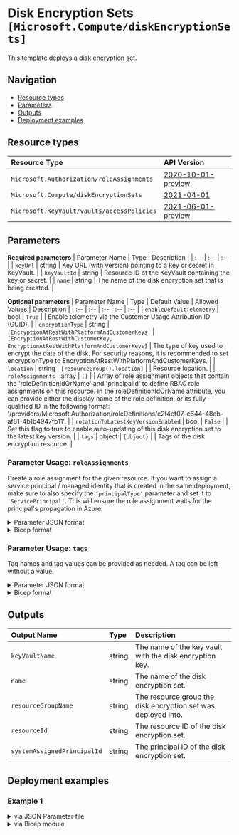 # Disk Encryption Sets `[Microsoft.Compute/diskEncryptionSets]`

This template deploys a disk encryption set.

## Navigation

- [Resource types](#Resource-types)
- [Parameters](#Parameters)
- [Outputs](#Outputs)
- [Deployment examples](#Deployment-examples)

## Resource types

| Resource Type | API Version |
| :-- | :-- |
| `Microsoft.Authorization/roleAssignments` | [2020-10-01-preview](https://docs.microsoft.com/en-us/azure/templates/Microsoft.Authorization/2020-10-01-preview/roleAssignments) |
| `Microsoft.Compute/diskEncryptionSets` | [2021-04-01](https://docs.microsoft.com/en-us/azure/templates/Microsoft.Compute/2021-04-01/diskEncryptionSets) |
| `Microsoft.KeyVault/vaults/accessPolicies` | [2021-06-01-preview](https://docs.microsoft.com/en-us/azure/templates/Microsoft.KeyVault/2021-06-01-preview/vaults/accessPolicies) |

## Parameters

**Required parameters**
| Parameter Name | Type | Description |
| :-- | :-- | :-- |
| `keyUrl` | string | Key URL (with version) pointing to a key or secret in KeyVault. |
| `keyVaultId` | string | Resource ID of the KeyVault containing the key or secret. |
| `name` | string | The name of the disk encryption set that is being created. |

**Optional parameters**
| Parameter Name | Type | Default Value | Allowed Values | Description |
| :-- | :-- | :-- | :-- | :-- |
| `enableDefaultTelemetry` | bool | `True` |  | Enable telemetry via the Customer Usage Attribution ID (GUID). |
| `encryptionType` | string | `'EncryptionAtRestWithPlatformAndCustomerKeys'` | `[EncryptionAtRestWithCustomerKey, EncryptionAtRestWithPlatformAndCustomerKeys]` | The type of key used to encrypt the data of the disk. For security reasons, it is recommended to set encryptionType to EncryptionAtRestWithPlatformAndCustomerKeys. |
| `location` | string | `[resourceGroup().location]` |  | Resource location. |
| `roleAssignments` | array | `[]` |  | Array of role assignment objects that contain the 'roleDefinitionIdOrName' and 'principalId' to define RBAC role assignments on this resource. In the roleDefinitionIdOrName attribute, you can provide either the display name of the role definition, or its fully qualified ID in the following format: '/providers/Microsoft.Authorization/roleDefinitions/c2f4ef07-c644-48eb-af81-4b1b4947fb11'. |
| `rotationToLatestKeyVersionEnabled` | bool | `False` |  | Set this flag to true to enable auto-updating of this disk encryption set to the latest key version. |
| `tags` | object | `{object}` |  | Tags of the disk encryption resource. |


### Parameter Usage: `roleAssignments`

Create a role assignment for the given resource. If you want to assign a service principal / managed identity that is created in the same deployment, make sure to also specify the `'principalType'` parameter and set it to `'ServicePrincipal'`. This will ensure the role assignment waits for the principal's propagation in Azure.

<details>

<summary>Parameter JSON format</summary>

```json
"roleAssignments": {
    "value": [
        {
            "roleDefinitionIdOrName": "Reader",
            "description": "Reader Role Assignment",
            "principalIds": [
                "12345678-1234-1234-1234-123456789012", // object 1
                "78945612-1234-1234-1234-123456789012" // object 2
            ]
        },
        {
            "roleDefinitionIdOrName": "/providers/Microsoft.Authorization/roleDefinitions/c2f4ef07-c644-48eb-af81-4b1b4947fb11",
            "principalIds": [
                "12345678-1234-1234-1234-123456789012" // object 1
            ],
            "principalType": "ServicePrincipal"
        }
    ]
}
```

</details>

<details>

<summary>Bicep format</summary>

```bicep
roleAssignments: [
    {
        roleDefinitionIdOrName: 'Reader'
        description: 'Reader Role Assignment'
        principalIds: [
            '12345678-1234-1234-1234-123456789012' // object 1
            '78945612-1234-1234-1234-123456789012' // object 2
        ]
    }
    {
        roleDefinitionIdOrName: '/providers/Microsoft.Authorization/roleDefinitions/c2f4ef07-c644-48eb-af81-4b1b4947fb11'
        principalIds: [
            '12345678-1234-1234-1234-123456789012' // object 1
        ]
        principalType: 'ServicePrincipal'
    }
]
```

</details>
<p>

### Parameter Usage: `tags`

Tag names and tag values can be provided as needed. A tag can be left without a value.

<details>

<summary>Parameter JSON format</summary>

```json
"tags": {
    "value": {
        "Environment": "Non-Prod",
        "Contact": "test.user@testcompany.com",
        "PurchaseOrder": "1234",
        "CostCenter": "7890",
        "ServiceName": "DeploymentValidation",
        "Role": "DeploymentValidation"
    }
}
```

</details>

<details>

<summary>Bicep format</summary>

```bicep
tags: {
    Environment: 'Non-Prod'
    Contact: 'test.user@testcompany.com'
    PurchaseOrder: '1234'
    CostCenter: '7890'
    ServiceName: 'DeploymentValidation'
    Role: 'DeploymentValidation'
}
```

</details>
<p>

## Outputs

| Output Name | Type | Description |
| :-- | :-- | :-- |
| `keyVaultName` | string | The name of the key vault with the disk encryption key. |
| `name` | string | The name of the disk encryption set. |
| `resourceGroupName` | string | The resource group the disk encryption set was deployed into. |
| `resourceId` | string | The resource ID of the disk encryption set. |
| `systemAssignedPrincipalId` | string | The principal ID of the disk encryption set. |

## Deployment examples

<h3>Example 1</h3>

<details>

<summary>via JSON Parameter file</summary>

```json
{
    "$schema": "https://schema.management.azure.com/schemas/2019-04-01/deploymentParameters.json#",
    "contentVersion": "1.0.0.0",
    "parameters": {
        "name": {
            "value": "<<namePrefix>>-az-des-x-001"
        },
        "keyVaultId": {
            "value": "/subscriptions/<<subscriptionId>>/resourceGroups/validation-rg/providers/Microsoft.KeyVault/vaults/adp-<<namePrefix>>-az-kv-x-001"
        },
        "keyUrl": {
            "value": "https://adp-<<namePrefix>>-az-kv-x-001.vault.azure.net/keys/keyEncryptionKey/bc3bb46d95c64367975d722f473eeae5" // ID must be updated for new keys
        },
        "roleAssignments": {
            "value": [
                {
                    "roleDefinitionIdOrName": "Reader",
                    "principalIds": [
                        "<<deploymentSpId>>"
                    ]
                }
            ]
        }
    }
}

```

</details>

<details>

<summary>via Bicep module</summary>

```bicep
module diskEncryptionSets './Microsoft.Compute/diskEncryptionSets/deploy.bicep' = {
  name: '${uniqueString(deployment().name)}-diskEncryptionSets'
  params: {
      keyUrl: 'https://adp-<<namePrefix>>-az-kv-x-001.vault.azure.net/keys/keyEncryptionKey/bc3bb46d95c64367975d722f473eeae5'
      keyVaultId: '/subscriptions/<<subscriptionId>>/resourceGroups/validation-rg/providers/Microsoft.KeyVault/vaults/adp-<<namePrefix>>-az-kv-x-001'
      name: '<<namePrefix>>-az-des-x-001'
      roleAssignments: [
        {
          roleDefinitionIdOrName: 'Reader'
          principalIds: [
            '<<deploymentSpId>>'
          ]
        }
      ]
  }
```

</details>
<p>
